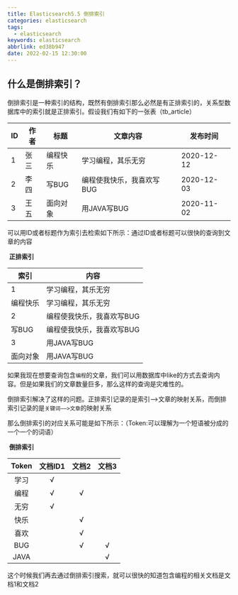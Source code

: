 ```yaml
---
title: Elasticsearch5.5 倒排索引
categories: elasticsearch
tags:
  - elasticsearch
keywords: elasticsearch
abbrlink: ed38b947
date: 2022-02-15 12:30:00
---
```



## 什么是倒排索引？

倒排索引是一种索引的结构，既然有倒排索引那么必然是有正排索引的，关系型数据库中的索引就是正排索引。假设我们有如下的一张表（tb_article）

| ID   | 作者 | 标题     | 文章内容                  | 发布时间   |
| ---- | ---- | -------- | ------------------------- | ---------- |
| 1    | 张三 | 编程快乐 | 学习编程，其乐无穷        | 2020-12-12 |
| 2    | 李四 | 写BUG    | 编程使我快乐，我喜欢写BUG | 2020-12-03 |
| 3    | 王五 | 面向对象 | 用JAVA写BUG               | 2020-11-02 |

可以用ID或者标题作为索引去检索如下所示：通过ID或者标题可以很快的查询到文章的内容

​																		**正排索引**

| 索引     | 内容                      |
| -------- | ------------------------- |
| 1        | 学习编程，其乐无穷        |
| 编程快乐 | 学习编程，其乐无穷        |
| 2        | 编程使我快乐，我喜欢写BUG |
| 写BUG    | 编程使我快乐，我喜欢写BUG |
| 3        | 用JAVA写BUG               |
| 面向对象 | 用JAVA写BUG               |

如果我现在想要查询包含`编程`的文章，我们可以用数据库中like的方式去查询内容。但是如果我们的文章数量巨多，那么这样的查询是灾难性的。

倒排索引解决了这样的问题。正排索引记录的是索引——>文章的映射关系，而倒排索引记录的是`关键词——>文章`的映射关系

那么倒排索引的对应关系可能是如下所示：（Token:可以理解为一个短语被分成的一个一个的词语）

​																							**倒排索引**

| Token | 文档ID1 | 文档2 | 文档3 |
| :---: | :-----: | :---: | :---: |
| 学习  |    √    |       |       |
| 编程  |    √    |   √   |       |
| 无穷  |    √    |       |       |
| 快乐  |         |   √   |       |
| 喜欢  |         |   √   |       |
|  BUG  |         |   √   |   √   |
| JAVA  |         |       |   √   |

这个时候我们再去通过倒排索引搜索，就可以很快的知道包含编程的相关文档是文档1和文档2




